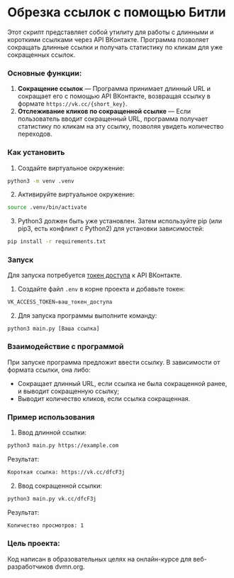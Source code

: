 # Обрезка ссылок с помощью Битли

Этот скрипт представляет собой утилиту для работы с длинными и короткими ссылками через API ВКонтакте. Программа позволяет сокращать длинные ссылки и получать статистику по кликам для уже сокращенных ссылок.

### Основные функции:

1. **Сокращение ссылок** — Программа принимает длинный URL и сокращает его с помощью API ВКонтакте, возвращая ссылку в формате ```https://vk.cc/{short_key}```.
2. **Отслеживание кликов по сокращенной ссылке** — Если пользователь вводит сокращенный URL, программа получает статистику по кликам на эту ссылку, позволяя увидеть количество переходов.   

### Как установить
1. Создайте виртуальное окружение:
```bash
python3 -m venv .venv
```
2. Активируйте виртуальное окружение:
```bash
source .venv/bin/activate
```
3. Python3 должен быть уже установлен. Затем используйте pip (или pip3, есть конфликт с Python2) для установки зависимостей:
```bash
pip install -r requirements.txt
```

### Запуск

Для запуска потребуется [токен доступа](https://id.vk.com/about/business/go/docs/ru/vkid/latest/vk-id/connection/tokens/service-token) к API ВКонтакте.   

1. Создайте файл ```.env``` в корне проекта и добавьте токен:   
```python
VK_ACCESS_TOKEN=ваш_токен_доступа
```
2. Для запуска программы выполните команду:
```wsl
python3 main.py [Ваша ссылка]
```
### Взаимодействие с программой   
При запуске программа предложит ввести ссылку. В зависимости от формата ссылки, она либо:   
- Cокращает длинный URL, если ссылка не была сокращенной ранее, и выводит сокращенную ссылку;
- Выводит количество кликов, если ссылка сокращенная.

### Пример использования
1. Ввод длинной ссылки:
```bash
python3 main.py https://example.com
```
Результат:
```bash
Короткая ссылка: https://vk.cc/dfcF3j
```
2. Ввод сокращенной ссылки:
```bash
python3 main.py vk.cc/dfcF3j
```
Результат:
```bash
Количество просмотров: 1
```

### Цель проекта:
Код написан в образовательных целях на онлайн-курсе для веб-разработчиков dvmn.org.

